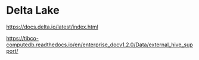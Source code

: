 # Delta Lake

https://docs.delta.io/latest/index.html

https://tibco-computedb.readthedocs.io/en/enterprise_docv1.2.0/Data/external_hive_support/